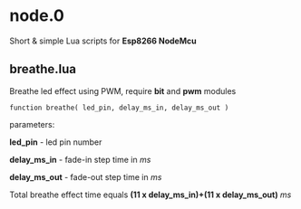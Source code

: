 
# node.0
Short &amp; simple Lua scripts for **Esp8266 NodeMcu**

## breathe.lua

Breathe led effect using PWM, require **bit** and **pwm** modules
```
function breathe( led_pin, delay_ms_in, delay_ms_out )
```
parameters:

**led_pin** - led pin number

**delay_ms_in** - fade-in step time in *ms*

**delay_ms_out** - fade-out step time in *ms*

Total breathe effect time equals **(11 x delay_ms_in)+(11 x delay_ms_out)** *ms*
